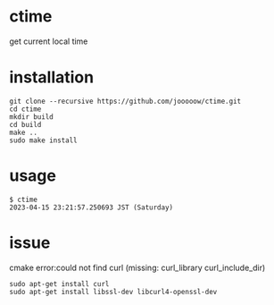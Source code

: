 # ctime
get current local time

# installation
```
git clone --recursive https://github.com/jooooow/ctime.git
cd ctime
mkdir build
cd build
make ..
sudo make install
```

# usage
```
$ ctime   
2023-04-15 23:21:57.250693 JST (Saturday)
```

# issue
cmake error:could not find curl (missing: curl_library curl_include_dir)
```
sudo apt-get install curl
sudo apt-get install libssl-dev libcurl4-openssl-dev
```
